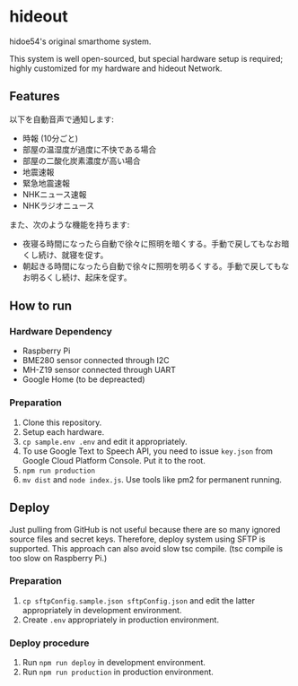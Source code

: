 # hideout

hidoe54's original smarthome system.

This system is well open-sourced, but special hardware setup is required; highly customized for my hardware and hideout Network.

## Features

以下を自動音声で通知します:

* 時報 (10分ごと)
* 部屋の温湿度が過度に不快である場合
* 部屋の二酸化炭素濃度が高い場合
* 地震速報
* 緊急地震速報
* NHKニュース速報
* NHKラジオニュース

また、次のような機能を持ちます:

* 夜寝る時間になったら自動で徐々に照明を暗くする。手動で戻してもなお暗くし続け、就寝を促す。
* 朝起きる時間になったら自動で徐々に照明を明るくする。手動で戻してもなお明るくし続け、起床を促す。

## How to run

### Hardware Dependency

* Raspberry Pi
* BME280 sensor connected through I2C
* MH-Z19 sensor connected through UART
* Google Home (to be depreacted)

### Preparation

1. Clone this repository.
1. Setup each hardware.
1. `cp sample.env .env` and edit it appropriately.
1. To use Google Text to Speech API, you need to issue `key.json` from Google Cloud Platform Console. Put it to the root.
1. `npm run production`
1. `mv dist` and `node index.js`. Use tools like pm2 for permanent running.

## Deploy

Just pulling from GitHub is not useful because there are so many ignored source files and secret keys. Therefore, deploy system using SFTP is supported. This approach can also avoid slow tsc compile. (tsc compile is too slow on Raspberry Pi.)

### Preparation

1. `cp sftpConfig.sample.json sftpConfig.json` and edit the latter appropriately in development environment.
1. Create `.env` appropriately in production environment.

### Deploy procedure

1. Run `npm run deploy` in development environment.
1. Run `npm run production` in production environment.